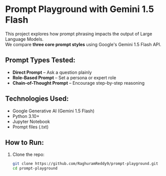 #  Prompt Playground with Gemini 1.5 Flash

This project explores how prompt phrasing impacts the output of Large Language Models.  
We compare **three core prompt styles** using Google's Gemini 1.5 Flash API.

## Prompt Types Tested:
- **Direct Prompt** – Ask a question plainly
- **Role-Based Prompt** – Set a persona or expert role
- **Chain-of-Thought Prompt** – Encourage step-by-step reasoning

## Technologies Used:
- Google Generative AI (Gemini 1.5 Flash)
- Python 3.10+
- Jupyter Notebook
- Prompt files (.txt)

## How to Run:
1. Clone the repo:
   ```bash
   git clone https://github.com/RaghuramReddy9/prompt-playground.git
   cd prompt-playground
